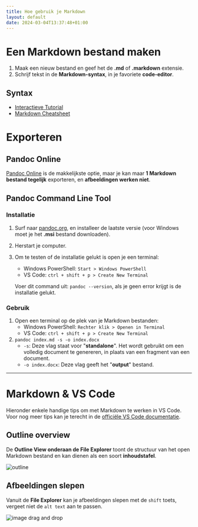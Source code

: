 ```yaml
---
title: Hoe gebruik je Markdown
layout: default
date: 2024-03-04T13:37:48+01:00
---
```


# Een Markdown bestand maken

1. Maak een nieuw bestand en geef het de **.md** of **.markdown** extensie.
2. Schrijf tekst in de **Markdown-syntax**, in je favoriete **code-editor**.

## Syntax

- [Interactieve Tutorial](https://www.markdowntutorial.com/)
- [Markdown Cheatsheet](https://github.com/im-luka/markdown-cheatsheet)

# Exporteren

## Pandoc Online

[Pandoc Online](https://pandoc.org/try/) is de makkelijkste optie, maar je kan maar **1 Markdown bestand tegelijk** exporteren, en **afbeeldingen werken niet**. 

## Pandoc Command Line Tool

### Installatie

1. Surf naar [pandoc.org](https://pandoc.org), en installeer de laatste versie (voor Windows moet je het **.msi** bestand downloaden).
2. Herstart je computer.
3. Om te testen of de installatie gelukt is open je een terminal: 
   - Windows PowerShell: `Start > Windows PowerShell`
   - VS Code: `ctrl + shift + p > Create New Terminal`
   
   Voer dit command uit: `pandoc --version`, als je geen error krijgt is de installatie gelukt.

### Gebruik

1. Open een terminal op de plek van je Markdown bestanden:
   - Windows PowerShell: `Rechter klik > Openen in Terminal`
   - VS Code: `ctrl + shift + p > Create New Terminal`
2. `pandoc index.md -s -o index.docx`
   - `-s`: Deze vlag staat voor "**standalone**". Het wordt gebruikt om een volledig document te genereren, in plaats van een fragment van een document.
   - `-o index.docx`: Deze vlag geeft het "**output**" bestand.

---

# Markdown & VS Code

Hieronder enkele handige tips om met Markdown te werken in VS Code. 
Voor nog meer tips kan je terecht in de [officiële VS Code documentatie](https://code.visualstudio.com/Docs/languages/markdown).

## Outline overview

De **Outline View onderaan de File Explorer** toont de structuur van het open Markdown bestand en kan dienen als een soort **inhoudstafel**.

![outline](/markdown/images/outline.png)

## Afbeeldingen slepen

Vanuit de **File Explorer** kan je afbeeldingen slepen met de `shift` toets, vergeet niet de `alt text` aan te passen.

![image drag and drop](/markdown/images/drop-link.gif)